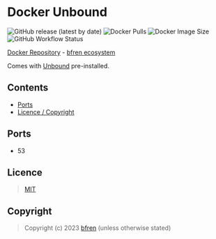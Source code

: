 # Docker Unbound

![GitHub release (latest by date)](https://img.shields.io/github/v/release/bfren/docker-unbound) ![Docker Pulls](https://img.shields.io/endpoint?url=https%3A%2F%2Fbfren.dev%2Fdocker%2Fpulls%2Funbound) ![Docker Image Size](https://img.shields.io/endpoint?url=https%3A%2F%2Fbfren.dev%2Fdocker%2Fsize%2Funbound) ![GitHub Workflow Status](https://img.shields.io/github/actions/workflow/status/bfren/docker-unbound/dev.yml?branch=main)

[Docker Repository](https://hub.docker.com/r/bfren/unbound) - [bfren ecosystem](https://github.com/bfren/docker)

Comes with [Unbound](https://nlnetlabs.nl/projects/unbound/about/) pre-installed.

## Contents

* [Ports](#ports)
* [Licence / Copyright](#licence)

## Ports

* 53

## Licence

> [MIT](https://mit.bfren.dev/2023)

## Copyright

> Copyright (c) 2023 [bfren](https://bfren.dev) (unless otherwise stated)
